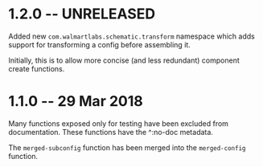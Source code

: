 # 1.2.0 -- UNRELEASED

Added new `com.walmartlabs.schematic.transform` namespace
which adds support for transforming a config before
assembling it.

Initially, this is to allow more concise (and less redundant)
component create functions.

# 1.1.0 -- 29 Mar 2018

Many functions exposed only for testing have been excluded from
documentation. These functions have the ^:no-doc metadata.

The `merged-subconfig` function has been merged into the `merged-config`
function.
